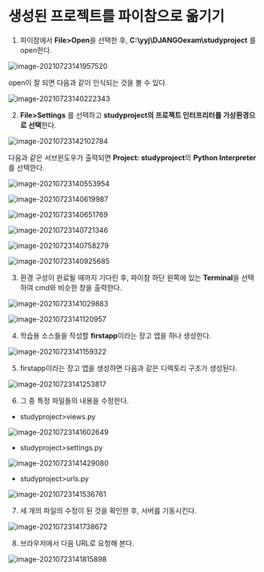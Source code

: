 # 생성된 프로젝트를 파이참으로 옮기기

1. 파이참에서 **File>Open**을 선택한 후, **C:\yyj\DJANGOexam\studyproject** 를 open한다.

![image-20210723141957520](md-images/image-20210723141957520.png)

open이 잘 되면 다음과 같이 인식되는 것을 볼 수 있다.

![image-20210723140222343](md-images/image-20210723140222343.png)



2. **File>Settings** 를 선택하고 **studyproject의 프로젝트 인터프리터를 가상환경으로 선택**한다.

![image-20210723142102784](md-images/image-20210723142102784.png)

다음과 같은 서브윈도우가 출력되면 **Project: studyproject**의 **Python Interpreter**를 선택한다.

![image-20210723140553954](md-images/image-20210723140553954.png)

![image-20210723140619987](md-images/image-20210723140619987.png)

![image-20210723140651769](md-images/image-20210723140651769.png)

![image-20210723140721346](md-images/image-20210723140721346.png)

![image-20210723140758279](md-images/image-20210723140758279.png)

![image-20210723140925685](md-images/image-20210723140925685.png)



3. 환경 구성이 완료될 때까지 기다린 후, 파이참 하단 왼쪽에 있는 **Terminal**을 선택하여 cmd와 비슷한 창을 출력한다.

![image-20210723141029883](md-images/image-20210723141029883.png)

![image-20210723141120957](md-images/image-20210723141120957.png)



4. 학습용 소스들을 작성할 **firstapp**이라는 장고 앱을 하나 생성한다.

![image-20210723141159322](md-images/image-20210723141159322.png)



5. firstapp이라는 장고 앱을 생성하면 다음과 같은 디렉토리 구조가 생성된다.

![image-20210723141253817](md-images/image-20210723141253817.png)



6. 그 중 특정 파일들의 내용을 수정한다.

* studyproject>views.py

![image-20210723141602649](md-images/image-20210723141602649.png)



* studyproject>settings.py

![image-20210723141429080](md-images/image-20210723141429080.png)



* studyproject>urls.py

![image-20210723141536761](md-images/image-20210723141536761.png)



7. 세 개의 파일의 수정이 된 것을 확인한 후, 서버를 기동시킨다.

![image-20210723141738672](md-images/image-20210723141738672.png)



8. 브라우저에서 다음 URL로 요청해 본다.

![image-20210723141815898](md-images/image-20210723141815898.png)

